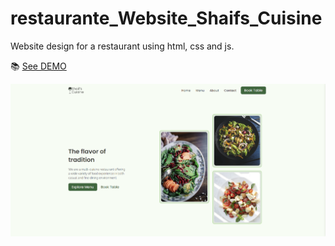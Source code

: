 # restaurante_Website_Shaifs_Cuisine
Website design for a restaurant using html, css and js.



📚 [See DEMO](https://rubenalbuquerque.github.io/restaurante_Website_Shaifs_Cuisine/)

![Alt text](https://github.com/rubenAlbuquerque/restaurante_Website_Shaifs_Cuisine/blob/main/images/home.PNG)
